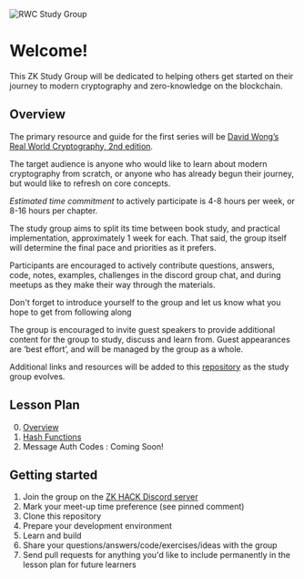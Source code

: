 ![RWC Study Group](/realworld-cryptography-studygroup/assets/images/rwc-cover-trans-v1.png)

# Welcome! 
This ZK Study Group will be dedicated to helping others get started on their journey to modern cryptography and zero-knowledge on the blockchain.

## Overview
The primary resource and guide for the first series will be [David Wong’s Real World Cryptography, 2nd edition](https://www.manning.com/books/real-world-cryptography). 

The target audience is anyone who would like to learn about modern cryptography from scratch, or anyone who has already begun their journey, but would like to refresh on core concepts. 

*Estimated time commitment* to actively participate is 4-8 hours per week, or 8-16 hours per chapter.

The study group aims to split its time between book study, and practical implementation, approximately 1 week for each. That said, the group itself will determine the final pace and priorities as it prefers. 

Participants are encouraged to actively contribute questions, answers, code, notes, examples, challenges in the discord group chat, and during meetups as they make their way through the materials.

Don't forget to introduce yourself to the group and let us know what you hope to get from following along
 
The group is encouraged to invite guest speakers to provide additional content for the group to study, discuss and learn from. Guest appearances are ‘best effort’, and will be managed by the group as a whole.

Additional links and resources will be added to this [repository](https://github.com/zk-community/realworld-cryptography-studygroup/) as the study group evolves. 

## Lesson Plan
0. [Overview](/realworld-cryptography-studygroup/lesson_00-Overview/index.md)
1. [Hash Functions](/realworld-cryptography-studygroup/lesson_01-Hash_Functions/index.md)
2. Message Auth Codes : Coming Soon!

## Getting started

1. Join the group on the [ZK HACK Discord server](https://discord.gg/xSWfCgDYZb)
2. Mark your meet-up time preference (see pinned comment)
3. Clone this repository
4. Prepare your development environment
5. Learn and build
6. Share your questions/answers/code/exercises/ideas with the group
7. Send pull requests for anything you'd like to include permanently in the lesson plan for future learners
